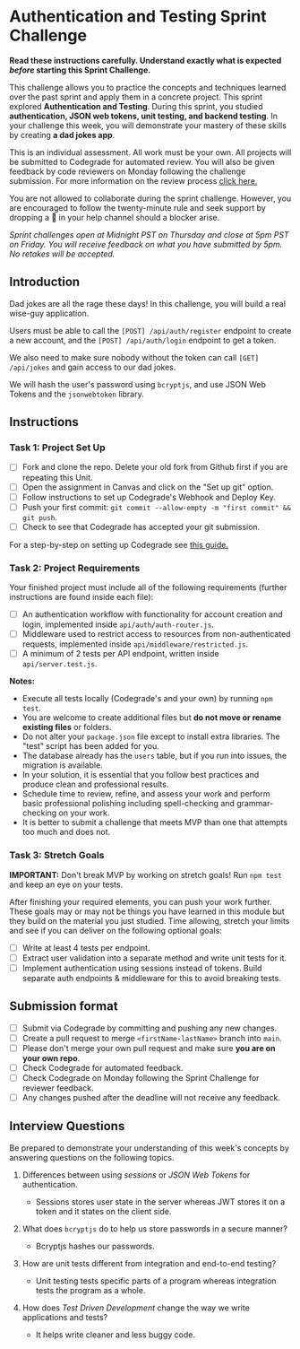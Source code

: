 # Authentication and Testing Sprint Challenge

**Read these instructions carefully. Understand exactly what is expected _before_ starting this Sprint Challenge.**

This challenge allows you to practice the concepts and techniques learned over the past sprint and apply them in a concrete project. This sprint explored **Authentication and Testing**. During this sprint, you studied **authentication, JSON web tokens, unit testing, and backend testing**. In your challenge this week, you will demonstrate your mastery of these skills by creating **a dad jokes app**.

This is an individual assessment. All work must be your own. All projects will be submitted to Codegrade for automated review. You will also be given feedback by code reviewers on Monday following the challenge submission. For more information on the review process [click here.](https://www.notion.so/lambdaschool/How-to-View-Feedback-in-CodeGrade-c5147cee220c4044a25de28bcb6bb54a)

You are not allowed to collaborate during the sprint challenge. However, you are encouraged to follow the twenty-minute rule and seek support by dropping a :wave: in your help channel should a blocker arise.

_Sprint challenges open at Midnight PST on Thursday and close at 5pm PST on Friday. You will receive feedback on what you have submitted by 5pm. No retakes will be accepted._

## Introduction

Dad jokes are all the rage these days! In this challenge, you will build a real wise-guy application.

Users must be able to call the `[POST] /api/auth/register` endpoint to create a new account, and the `[POST] /api/auth/login` endpoint to get a token.

We also need to make sure nobody without the token can call `[GET] /api/jokes` and gain access to our dad jokes.

We will hash the user's password using `bcryptjs`, and use JSON Web Tokens and the `jsonwebtoken` library.

## Instructions

### Task 1: Project Set Up

-   [ ] Fork and clone the repo. Delete your old fork from Github first if you are repeating this Unit.
-   [ ] Open the assignment in Canvas and click on the "Set up git" option.
-   [ ] Follow instructions to set up Codegrade's Webhook and Deploy Key.
-   [ ] Push your first commit: `git commit --allow-empty -m "first commit" && git push`.
-   [ ] Check to see that Codegrade has accepted your git submission.

For a step-by-step on setting up Codegrade see [this guide.](https://www.notion.so/lambdaschool/Submitting-an-assignment-via-Code-Grade-A-Step-by-Step-Walkthrough-07bd65f5f8364e709ecb5064735ce374)

### Task 2: Project Requirements

Your finished project must include all of the following requirements (further instructions are found inside each file):

-   [ ] An authentication workflow with functionality for account creation and login, implemented inside `api/auth/auth-router.js`.
-   [ ] Middleware used to restrict access to resources from non-authenticated requests, implemented inside `api/middleware/restricted.js`.
-   [ ] A minimum of 2 tests per API endpoint, written inside `api/server.test.js`.

**Notes:**

-   Execute all tests locally (Codegrade's and your own) by running `npm test`.
-   You are welcome to create additional files but **do not move or rename existing files** or folders.
-   Do not alter your `package.json` file except to install extra libraries. The "test" script has been added for you.
-   The database already has the `users` table, but if you run into issues, the migration is available.
-   In your solution, it is essential that you follow best practices and produce clean and professional results.
-   Schedule time to review, refine, and assess your work and perform basic professional polishing including spell-checking and grammar-checking on your work.
-   It is better to submit a challenge that meets MVP than one that attempts too much and does not.

### Task 3: Stretch Goals

**IMPORTANT:** Don't break MVP by working on stretch goals! Run `npm test` and keep an eye on your tests.

After finishing your required elements, you can push your work further. These goals may or may not be things you have learned in this module but they build on the material you just studied. Time allowing, stretch your limits and see if you can deliver on the following optional goals:

-   [ ] Write at least 4 tests per endpoint.
-   [ ] Extract user validation into a separate method and write unit tests for it.
-   [ ] Implement authentication using sessions instead of tokens. Build separate auth endpoints & middleware for this to avoid breaking tests.

## Submission format

-   [ ] Submit via Codegrade by committing and pushing any new changes.
-   [ ] Create a pull request to merge `<firstName-lastName>` branch into `main`.
-   [ ] Please don't merge your own pull request and make sure **you are on your own repo**.
-   [ ] Check Codegrade for automated feedback.
-   [ ] Check Codegrade on Monday following the Sprint Challenge for reviewer feedback.
-   [ ] Any changes pushed after the deadline will not receive any feedback.

## Interview Questions

Be prepared to demonstrate your understanding of this week's concepts by answering questions on the following topics.

1. Differences between using _sessions_ or _JSON Web Tokens_ for authentication.

    - Sessions stores user state in the server whereas JWT stores it on a token and it states on the client side.

2. What does `bcryptjs` do to help us store passwords in a secure manner?

    - Bcryptjs hashes our passwords.

3. How are unit tests different from integration and end-to-end testing?

    - Unit testing tests specific parts of a program whereas integration tests the program as a whole.

4. How does _Test Driven Development_ change the way we write applications and tests?

    - It helps write cleaner and less buggy code.
